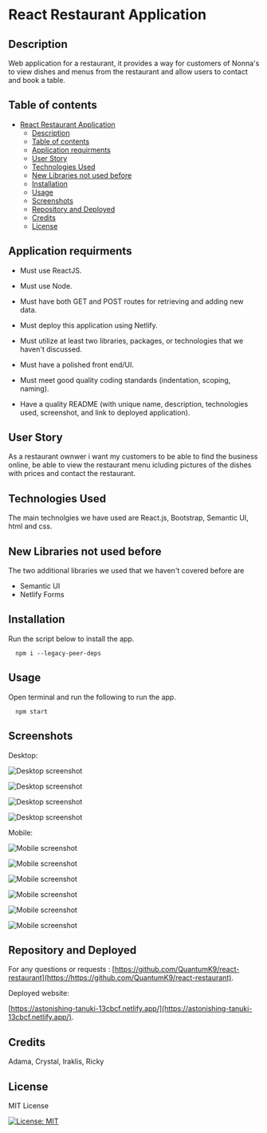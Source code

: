 # React Restaurant Application

## Description

Web application for a restaurant, it provides a way for customers of Nonna's to view dishes and menus from the restaurant and allow users to contact and book a table.

## Table of contents
- [React Restaurant Application](#react-restaurant-application)
  - [Description](#description)
  - [Table of contents](#table-of-contents)
  - [Application requirments](#application-requirments)
  - [User Story](#user-story)
  - [Technologies Used](#technologies-used)
  - [New Libraries not used before](#new-libraries-not-used-before)
  - [Installation](#installation)
  - [Usage](#usage)
  - [Screenshots](#screenshots)
  - [Repository and Deployed](#repository-and-deployed)
  - [Credits](#credits)
  - [License](#license)
## Application requirments

* Must use ReactJS.

* Must use Node.

* Must have both GET and POST routes for retrieving and adding new data.

* Must deploy this application using Netlify.

* Must utilize at least two libraries, packages, or technologies that we haven't discussed.

* Must have a polished front end/UI.

* Must meet good quality coding standards (indentation, scoping, naming).

* Have a quality README (with unique name, description, technologies used, screenshot, and link to deployed application).

## User Story

As a restaurant ownwer i want my customers to be able to find the business online, be able to view the restaurant menu icluding pictures of the dishes with prices and contact the restaurant.


## Technologies Used

The main technolgies we have used are React.js, Bootstrap, Semantic UI, html and css.

## New Libraries not used before

The two additional libraries we used that we haven't covered before are 

- Semantic UI
- Netlify Forms

## Installation 

Run the script below to install the app.
```
  npm i --legacy-peer-deps
```

## Usage

Open terminal and run the following to run the app.
```
  npm start
```

## Screenshots

Desktop:

![Desktop screenshot](src/assets/desktop1.png)

![Desktop screenshot](src/assets/desktop2.png)

![Desktop screenshot](src/assets/desktop3.png)

![Desktop screenshot](src/assets/desktop4.png)

Mobile:

![Mobile screenshot](src/assets/mobile5.png)

![Mobile screenshot](src/assets/mobile6.png)

![Mobile screenshot](src/assets/mobile3.png)

![Mobile screenshot](src/assets/mobile4.png)

![Mobile screenshot](src/assets/mobile1.png)

![Mobile screenshot](src/assets/mobile2.png)


## Repository and Deployed

For any questions or requests : [https://github.com/QuantumK9/react-restaurant](https://https://github.com/QuantumK9/react-restaurant).

Deployed website:

[https://astonishing-tanuki-13cbcf.netlify.app/](https://astonishing-tanuki-13cbcf.netlify.app/).

## Credits

Adama, Crystal, Iraklis, Ricky


## License 

MIT License

[![License: MIT](https://img.shields.io/badge/License-MIT-yellow.svg)](https://opensource.org/licenses/MIT)
  





